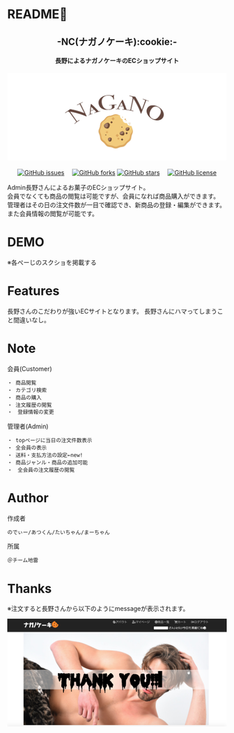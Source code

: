# README:see_no_evil:

<h2 align="center">-NC(ナガノケーキ):cookie:-</h2>
<h4 align="center">長野によるナガノケーキのECショップサイト</h4> 

![cock](https://github.com/Team-jirai/NC/blob/master/nagano1.jpg)

<p align="center">
<a href="https://github.com/Team-jirai/NC/issues"><img alt="GitHub issues" src="https://img.shields.io/github/issues/Team-jirai/NC"></a>　<!-- GitHub issues -->
<a href="https://github.com/Team-jirai/NC/network"><img alt="GitHub forks" src="https://img.shields.io/github/forks/Team-jirai/NC"></a> <!-- GitHub forks -->
<a href="https://github.com/Team-jirai/NC/stargazers"><img alt="GitHub stars" src="https://img.shields.io/github/stars/Team-jirai/NC"></a>　<!-- GitHub stars -->
<a href="https://github.com/Team-jirai/NC"><img alt="GitHub license" src="https://img.shields.io/github/license/Team-jirai/NC"></a>　<!-- GitHub license --></p>
 
Admin長野さんによるお菓子のECショップサイト。<br>
会員でなくても商品の閲覧は可能ですが、会員になれば商品購入ができます。<br>
管理者はその日の注文件数が一目で確認でき、新商品の登録・編集ができます。また会員情報の閲覧が可能です。


# DEMO
 
※各ぺーじのスクショを掲載する
 

# Features

長野さんのこだわりが強いECサイトとなります。
長野さんにハマってしまうこと間違いなし。
 
 
# Note
 
会員(Customer)
```bash
・ 商品閲覧
・ カテゴリ検索
・ 商品の購入
・ 注文履歴の閲覧
・　登録情報の変更
```

管理者(Admin)
```bash
・ topページに当日の注文件数表示
・ 全会員の表示
・ 送料・支払方法の設定←new!
・ 商品ジャンル・商品の追加可能
・　全会員の注文履歴の閲覧
```
 
# Author
 
 作成者
```bash
のでぃー/あつくん/たいちゃん/まーちゃん

```
 所属
```bash
＠チーム地雷

```
 
 # Thanks

※注文すると長野さんから以下のようにmessageが表示されます。

![cock](https://github.com/Team-jirai/NC/blob/master/cockk.png)
